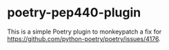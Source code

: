 # poetry-pep440-plugin

This is a simple Poetry plugin to monkeypatch a fix for https://github.com/python-poetry/poetry/issues/4176.
